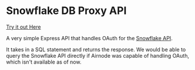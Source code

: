 # Snowflake DB Proxy API

[Try it out Here](swaggerdoc.com)

A very simple Express API that handles OAuth for the [Snowflake API](https://docs.snowflake.com/en/developer-guide/sql-api/guide.html).

It takes in a SQL statement and returns the response. We would be able to query the Snowflake API directly if Airnode was capable of handling OAuth, which isn't available as of now.
